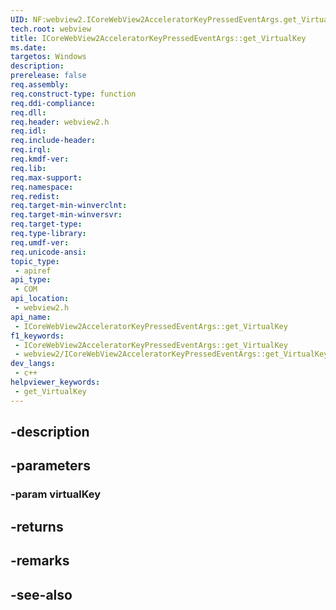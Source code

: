 ```yaml
---
UID: NF:webview2.ICoreWebView2AcceleratorKeyPressedEventArgs.get_VirtualKey
tech.root: webview
title: ICoreWebView2AcceleratorKeyPressedEventArgs::get_VirtualKey
ms.date: 
targetos: Windows
description: 
prerelease: false
req.assembly: 
req.construct-type: function
req.ddi-compliance: 
req.dll: 
req.header: webview2.h
req.idl: 
req.include-header: 
req.irql: 
req.kmdf-ver: 
req.lib: 
req.max-support: 
req.namespace: 
req.redist: 
req.target-min-winverclnt: 
req.target-min-winversvr: 
req.target-type: 
req.type-library: 
req.umdf-ver: 
req.unicode-ansi: 
topic_type:
 - apiref
api_type:
 - COM
api_location:
 - webview2.h
api_name:
 - ICoreWebView2AcceleratorKeyPressedEventArgs::get_VirtualKey
f1_keywords:
 - ICoreWebView2AcceleratorKeyPressedEventArgs::get_VirtualKey
 - webview2/ICoreWebView2AcceleratorKeyPressedEventArgs::get_VirtualKey
dev_langs:
 - c++
helpviewer_keywords:
 - get_VirtualKey
---
```


## -description

## -parameters

### -param virtualKey

## -returns

## -remarks

## -see-also

